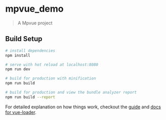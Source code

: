 # mpvue_demo

> A Mpvue project

## Build Setup

``` bash
# install dependencies
npm install

# serve with hot reload at localhost:8080
npm run dev

# build for production with minification
npm run build

# build for production and view the bundle analyzer report
npm run build --report
```

For detailed explanation on how things work, checkout the [guide](http://vuejs-templates.github.io/webpack/) and [docs for vue-loader](http://vuejs.github.io/vue-loader).


<!--
# 记录一下开发问题
mpvue不支持 ';' ，输入 ';' 直接报错（太tmd坑爹了）
mpvue使用制表符tab（缩进使用 tab）时，必须设置为2个空格，非2个空格报错
每个vue，js等编写完之后，必须预留一行（多回车几次就可以了）
例子
let serverPath = 'http://www.abc.com/api/'
function posts (url) {
  let all = serverPath + url
  return all
}
posts('')
//导出方式
export function post (url) {
  let all = serverPath + url
  return all
}

// module.exports = {
//   post: post
// }
-->
